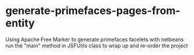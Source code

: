 # generate-primefaces-pages-from-entity
Using Apache Free Marker to generate primefaces facelets with netbeans
run the "main" method in JSFUtils class to wrap up and re-order the project
